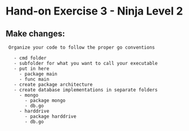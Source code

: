  # Hand-on Exercise 3 - Ninja Level 2
 
## Make changes:
     Organize your code to follow the proper go conventions

       - cmd folder
       - subfolder for what you want to call your executable
       - put in here
         - package main
         - func main
       - create package architecture
       - create database implementations in separate folders
         - mongo
           - package mongo
           - db.go
         - harddrive
           - package harddrive
           - db.go